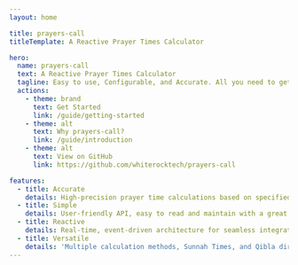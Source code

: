 ```yaml
---
layout: home

title: prayers-call
titleTemplate: A Reactive Prayer Times Calculator

hero:
  name: prayers-call
  text: A Reactive Prayer Times Calculator
  tagline: Easy to use, Configurable, and Accurate. All you need to get Prayer times calculations done right.
  actions:
    - theme: brand
      text: Get Started
      link: /guide/getting-started
    - theme: alt
      text: Why prayers-call?
      link: /guide/introduction
    - theme: alt
      text: View on GitHub
      link: https://github.com/whiterocktech/prayers-call

features:
  - title: Accurate
    details: High-precision prayer time calculations based on specified geographic coordinates.
  - title: Simple
    details: User-friendly API, easy to read and maintain with a great deal of customization options.
  - title: Reactive
    details: Real-time, event-driven architecture for seamless integration into reactive programming paradigms.
  - title: Versatile
    details: 'Multiple calculation methods, Sunnah Times, and Qibla direction, all in one package'
---
```

